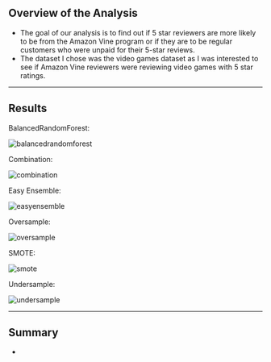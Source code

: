 ## Overview of the Analysis
- The goal of our analysis is to find out if 5 star reviewers are more likely to be from the Amazon Vine program or if they are to be regular customers who were unpaid for their 5-star reviews.
- The dataset I chose was the video games dataset as I was interested to see if Amazon Vine reviewers were reviewing video games with 5 star ratings.
--------------------------
## Results
BalancedRandomForest:

![balancedrandomforest](https://user-images.githubusercontent.com/80421977/125850694-a3598c7d-a4c0-4542-a3b2-2c7465287d31.PNG)

Combination:

![combination](https://user-images.githubusercontent.com/80421977/125850712-70012c9e-b9cb-4704-a40a-6fd311806023.PNG)

Easy Ensemble:

![easyensemble](https://user-images.githubusercontent.com/80421977/125850726-8dd5f13d-5788-4b61-afe0-eb30c8576942.PNG)

Oversample:

![oversample](https://user-images.githubusercontent.com/80421977/125850731-8a5236b8-34fe-4dbe-93ad-b7e44c89a36b.PNG)

SMOTE:

![smote](https://user-images.githubusercontent.com/80421977/125850733-67d2e4c3-9cce-4379-ab17-16b89a23e030.PNG)

Undersample:

![undersample](https://user-images.githubusercontent.com/80421977/125850742-79478179-30eb-4395-91bc-56b009899e19.PNG)


--------------------------
## Summary
- 

